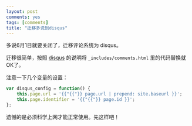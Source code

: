 ```yaml
---
layout: post
comments: yes
tags: [comments]
title: "迁移多说到disqus"
---
```


多说6月1日就要关闭了，迁移评论系统为 disqus。

迁移很简单，按照 [disqus](https://disqus.com) 的说明将 `_includes/comments.html` 里的代码替换就OK了。

注意一下几个变量的设置：

```javascript
var disqus_config = function() {
    this.page.url = '{{"{{"}} page.url | prepend: site.baseurl }}';
    this.page.identifier = '{{"{{"}} page.id }}';
};
```

遗憾的是必须科学上网才能正常使用。先这样吧！